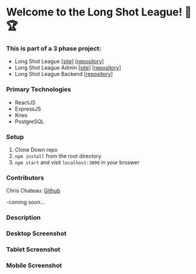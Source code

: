 # Welcome to the Long Shot League! :basketball: :trophy:

### This is part of a 3 phase project:
- Long Shot League [[site](https://christopherchateau.github.io/long-shot-league/)] [[repository](https://github.com/christopherchateau/long-shot-league)]
- Long Shot League Admin [[site](https://christopherchateau.github.io/long-shot-league-admin/)] [[repository](https://github.com/christopherchateau/long-shot-league-admin)]
- Long Shot League Backend [[repository](https://github.com/christopherchateau/long-shot-league-BE)]

### Primary Technologies

- ReactJS
- ExpressJS
- Knex
- PostgreSQL

### Setup

1. Clone Down repo
2. `npm install` from the root directory
3. `npm start` and visit `localhost:3000` in your broswer

### Contributors
Chris Chateau: [Github](https://github.com/christopherchateau) <br>

-coming soon...

### Description

### Desktop Screenshot

### Tablet Screenshot

### Mobile Screenshot
